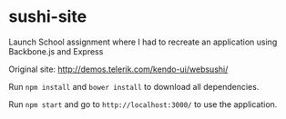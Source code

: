 # sushi-site

Launch School assignment where I had to recreate an application using Backbone.js and Express

Original site: http://demos.telerik.com/kendo-ui/websushi/

Run `npm install` and `bower install` to download all dependencies.

Run `npm start` and go to `http://localhost:3000/` to use the application.
